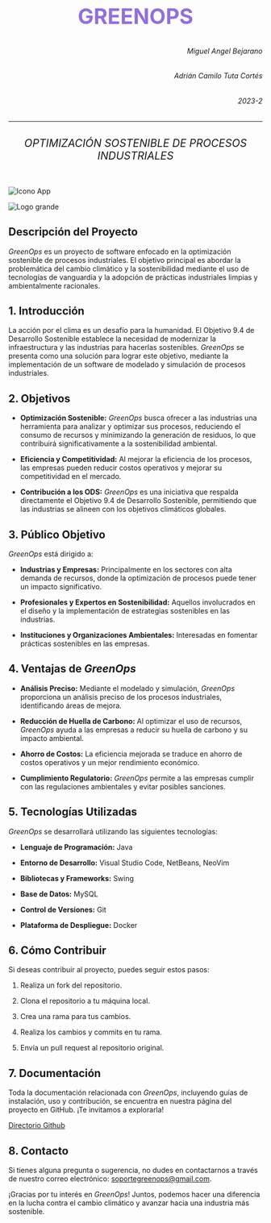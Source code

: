 # <center ><h2 style="color:#9370D8">GREENOPS</h2></center>

<h6 align="right">Miguel Angel Bejarano</h6>
<h6 align="right">Adrián Camilo Tuta Cortés</h6>
<h6 align="right">2023-2</h6>

---

## <center> <h6>OPTIMIZACIÓN SOSTENIBLE DE PROCESOS INDUSTRIALES</h6></center>

![Icono App](/Proyects/GreenOps/img/icon.png)

![Logo grande](/Proyects/GreenOps/img/banner.png)

## Descripción del Proyecto

_GreenOps_ es un proyecto de software enfocado en la optimización sostenible de procesos industriales. El objetivo principal es abordar la problemática del cambio climático y la sostenibilidad mediante el uso de tecnologías de vanguardia y la adopción de prácticas industriales limpias y ambientalmente racionales.

## 1. Introducción

La acción por el clima es un desafío para la humanidad. El Objetivo 9.4 de Desarrollo Sostenible establece la necesidad de modernizar la infraestructura y las industrias para hacerlas sostenibles. _GreenOps_ se presenta como una solución para lograr este objetivo, mediante la implementación de un software de modelado y simulación de procesos industriales.

## 2. Objetivos

- **Optimización Sostenible:** _GreenOps_ busca ofrecer a las industrias una herramienta para analizar y optimizar sus procesos, reduciendo el consumo de recursos y minimizando la generación de residuos, lo que contribuirá significativamente a la sostenibilidad ambiental.

- **Eficiencia y Competitividad:** Al mejorar la eficiencia de los procesos, las empresas pueden reducir costos operativos y mejorar su competitividad en el mercado.

- **Contribución a los ODS:** _GreenOps_ es una iniciativa que respalda directamente el Objetivo 9.4 de Desarrollo Sostenible, permitiendo que las industrias se alineen con los objetivos climáticos globales.

## 3. Público Objetivo

_GreenOps_ está dirigido a:

- **Industrias y Empresas:** Principalmente en los sectores con alta demanda de recursos, donde la optimización de procesos puede tener un impacto significativo.

- **Profesionales y Expertos en Sostenibilidad:** Aquellos involucrados en el diseño y la implementación de estrategias sostenibles en las industrias.

- **Instituciones y Organizaciones Ambientales:** Interesadas en fomentar prácticas sostenibles en las empresas.

## 4. Ventajas de _GreenOps_

- **Análisis Preciso:** Mediante el modelado y simulación, _GreenOps_ proporciona un análisis preciso de los procesos industriales, identificando áreas de mejora.

- **Reducción de Huella de Carbono:** Al optimizar el uso de recursos, _GreenOps_ ayuda a las empresas a reducir su huella de carbono y su impacto ambiental.

- **Ahorro de Costos:** La eficiencia mejorada se traduce en ahorro de costos operativos y un mejor rendimiento económico.

- **Cumplimiento Regulatorio:** _GreenOps_ permite a las empresas cumplir con las regulaciones ambientales y evitar posibles sanciones.

## 5. Tecnologías Utilizadas

_GreenOps_ se desarrollará utilizando las siguientes tecnologías:

- **Lenguaje de Programación:** Java

- **Entorno de Desarrollo:** Visual Studio Code, NetBeans, NeoVim

- **Bibliotecas y Frameworks:** Swing

- **Base de Datos:** MySQL

- **Control de Versiones:** Git

- **Plataforma de Despliegue:** Docker

## 6. Cómo Contribuir

Si deseas contribuir al proyecto, puedes seguir estos pasos:

1. Realiza un fork del repositorio.

2. Clona el repositorio a tu máquina local.

3. Crea una rama para tus cambios.

4. Realiza los cambios y commits en tu rama.

5. Envía un pull request al repositorio original.

## 7. Documentación

Toda la documentación relacionada con _GreenOps_, incluyendo guías de instalación, uso y contribución, se encuentra en nuestra página del proyecto en GitHub. ¡Te invitamos a explorarla!

[Directorio Github](https://github.com/CaMiLoTuTa/GreenOps)

## 8. Contacto

Si tienes alguna pregunta o sugerencia, no dudes en contactarnos a través de nuestro correo electrónico: soportegreenops@gmail.com.

¡Gracias por tu interés en _GreenOps_! Juntos, podemos hacer una diferencia en la lucha contra el cambio climático y avanzar hacia una industria más sostenible.
